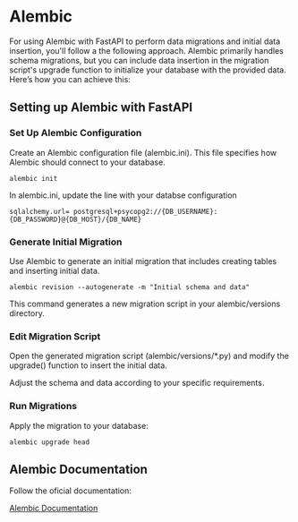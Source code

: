 # Alembic
For using Alembic with FastAPI to perform data migrations and initial data insertion, you'll follow a the following approach. Alembic primarily handles schema migrations, but you can include data insertion in the migration script's upgrade function to initialize your database with the provided data. Here’s how you can achieve this:

## Setting up Alembic with FastAPI

### Set Up Alembic Configuration

Create an Alembic configuration file (alembic.ini). This file specifies how Alembic should connect to your database.

```
alembic init
```
In alembic.ini, update the line with your databse configuration
```
sqlalchemy.url= postgresql+psycopg2://{DB_USERNAME}:{DB_PASSWORD}@{DB_HOST}/{DB_NAME}
```
### Generate Initial Migration

Use Alembic to generate an initial migration that includes creating tables and inserting initial data.
```
alembic revision --autogenerate -m "Initial schema and data"

```
This command generates a new migration script in your alembic/versions directory.

### Edit Migration Script

Open the generated migration script (alembic/versions/*.py) and modify the upgrade() function to insert the initial data.

Adjust the schema and data according to your specific requirements.

### Run Migrations
Apply the migration to your database:
```
alembic upgrade head

```

## Alembic Documentation

Follow the oficial documentation: 

[Alembic Documentation](https://alembic.sqlalchemy.org/en/latest/tutorial.html)
